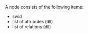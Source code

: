 A node consists of the following items:

- swid
- list of attributes (dll)
- list of relations (dll)
